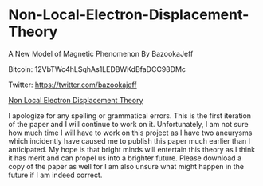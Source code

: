 # Non-Local-Electron-Displacement-Theory
A New Model of Magnetic Phenomenon
By BazookaJeff

Bitcoin: 12VbTWc4hLSqhAs1LEDBWKdBfaDCC98DMc

Twitter: https://twitter.com/bazookajeff

[Non Local Electron Displacement Theory](https://github.com/BazookaJeff/Non-Local-Electron-Displacement-Theory/blob/main/Non%20Local%20Electron%20Displacement%20Theory.pdf)

I apologize for any spelling or grammatical errors. This is the first iteration of the paper and I will continue to work on it. Unfortunately, I am not sure how much time I will have to work on this project as I have two aneurysms which incidently have caused me to publish this paper much earlier than I anticipated. My hope is that bright minds will entertain this theory as I think it has merit and can propel us into a brighter future. Please download a copy of the paper as well for I am also unsure what might happen in the future if I am indeed correct. 
